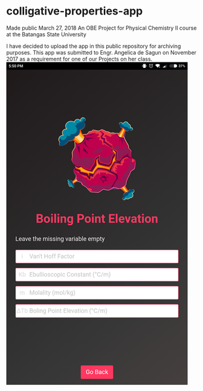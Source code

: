 # colligative-properties-app
Made public March 27, 2018
An OBE Project for Physical Chemistry II course at the Batangas State University

I have decided to upload the app in this public repository for archiving purposes. This app was submitted to Engr. Angelica de Sagun on November 2017 as a requirement for one of our Projects on her class.
![alt text](https://github.com/kristianespina/colligative-properties-app/blob/master/Boiling%20Point%20Elevation%20APPSCREENSHOT.png?raw=true "Boiling Point Elevation")
